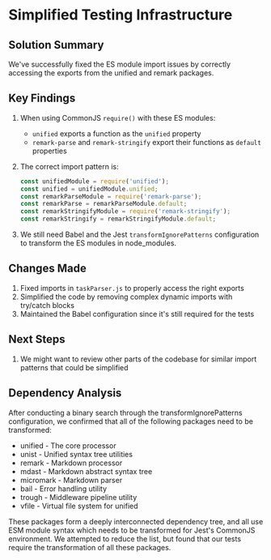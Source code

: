 # Simplified Testing Infrastructure

## Solution Summary

We've successfully fixed the ES module import issues by correctly accessing the exports from the unified and remark packages.

## Key Findings

1. When using CommonJS `require()` with these ES modules:
   - `unified` exports a function as the `unified` property
   - `remark-parse` and `remark-stringify` export their functions as `default` properties

2. The correct import pattern is:
   ```javascript
   const unifiedModule = require('unified');
   const unified = unifiedModule.unified;
   const remarkParseModule = require('remark-parse');
   const remarkParse = remarkParseModule.default;
   const remarkStringifyModule = require('remark-stringify');
   const remarkStringify = remarkStringifyModule.default;
   ```

3. We still need Babel and the Jest `transformIgnorePatterns` configuration to transform the ES modules in node_modules.

## Changes Made

1. Fixed imports in `taskParser.js` to properly access the right exports
2. Simplified the code by removing complex dynamic imports with try/catch blocks
3. Maintained the Babel configuration since it's still required for the tests

## Next Steps

1. We might want to review other parts of the codebase for similar import patterns that could be simplified

## Dependency Analysis

After conducting a binary search through the transformIgnorePatterns configuration, we confirmed that all of the following packages need to be transformed:

- unified - The core processor
- unist - Unified syntax tree utilities
- remark - Markdown processor
- mdast - Markdown abstract syntax tree
- micromark - Markdown parser
- bail - Error handling utility
- trough - Middleware pipeline utility
- vfile - Virtual file system for unified

These packages form a deeply interconnected dependency tree, and all use ESM module syntax which needs to be transformed for Jest's CommonJS environment. We attempted to reduce the list, but found that our tests require the transformation of all these packages.